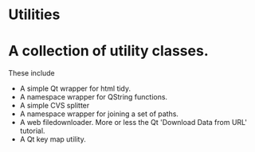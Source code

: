 # Utilities
A collection of utility classes.
======================================================

These include
- A simple Qt wrapper for html tidy.
- A namespace wrapper for QString functions.
- A simple CVS splitter
- A namespace wrapper for joining a set of paths.
- A web filedownloader. More or less the Qt 'Download Data from URL' tutorial.
- A Qt key map utility. 